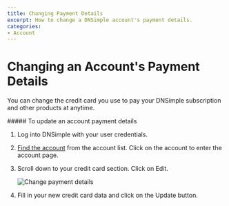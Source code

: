 ```yaml
---
title: Changing Payment Details
excerpt: How to change a DNSimple account's payment details.
categories:
- Account
---
```


# Changing an Account's Payment Details

You can change the credit card you use to pay your DNSimple subscription and other products at anytime.

<div class="section-steps" markdown="1">
##### To update an account payment details

1.  Log into DNSimple with your user credentials.
1.  [Find the account](https://dnsimple.com/user) from the account list. Click on the account to enter the account page.
1.  Scroll down to your credit card section. Click on <label>Edit</label>.

     ![Change payment details](/files/account-billing-update-card-link.png)

1.  Fill in your new credit card data and click on the <label>Update</label> button.
</div>

